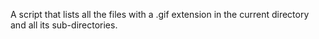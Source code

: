 A script that lists all the files with a .gif extension in the current directory and all its sub-directories.
